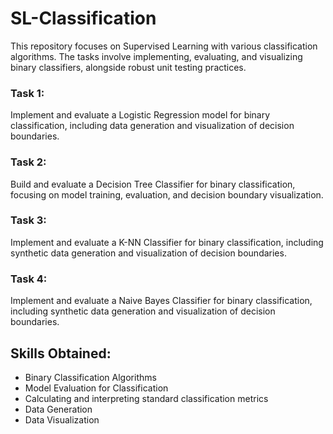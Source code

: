 # SL-Classification
This repository focuses on Supervised Learning with various classification algorithms. The tasks involve implementing, evaluating, and visualizing binary classifiers, alongside robust unit testing practices.

### Task 1:
Implement and evaluate a Logistic Regression model for binary classification, including data generation and visualization of decision boundaries.

### Task 2:
Build and evaluate a Decision Tree Classifier for binary classification, focusing on model training, evaluation, and decision boundary visualization.

### Task 3:
Implement and evaluate a K-NN Classifier for binary classification, including synthetic data generation and visualization of decision boundaries.

### Task 4:
Implement and evaluate a Naive Bayes Classifier for binary classification, including synthetic data generation and visualization of decision boundaries.


## Skills Obtained:
 - Binary Classification Algorithms
 - Model Evaluation for Classification
 - Calculating and interpreting standard classification metrics
 - Data Generation
 - Data Visualization
